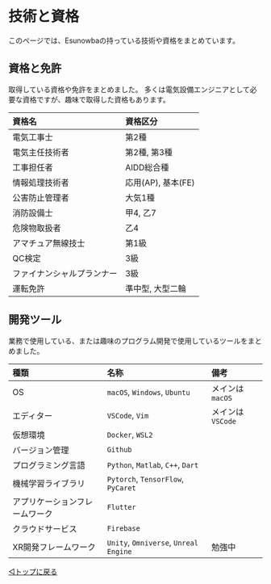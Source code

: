 # 技術と資格

このページでは、Esunowbaの持っている技術や資格をまとめています。



## 資格と免許

取得している資格や免許をまとめました。
多くは電気設備エンジニアとして必要な資格ですが、趣味で取得した資格もあります。

|資格名|資格区分|
|:--|:--|
|電気工事士|第2種|
|電気主任技術者|第2種, 第3種|
|工事担任者|AIDD総合種|
|情報処理技術者|応用(AP), 基本(FE)|
|公害防止管理者|大気1種|
|消防設備士|甲4, 乙7|
|危険物取扱者|乙4|
|アマチュア無線技士|第1級|
|QC検定|3級|
|ファイナンシャルプランナー|3級|
|運転免許|準中型, 大型二輪|



## 開発ツール

業務で使用している、または趣味のプログラム開発で使用しているツールをまとめました。

|種類|名称|備考|
|:--|:--|:--|
|OS|`macOS`, `Windows`, `Ubuntu`|メインは`macOS`|
|エディター|`VSCode`, `Vim`|メインは`VSCode`|
|仮想環境|`Docker`, `WSL2`||
|バージョン管理|`Github`||
|プログラミング言語|`Python`, `Matlab`, `C++`, `Dart`||
|機械学習ライブラリ|`Pytorch`, `TensorFlow`, `PyCaret`||
|アプリケーションフレームワーク|`Flutter`||
|クラウドサービス|`Firebase`||
|XR開発フレームワーク|`Unity`, `Omniverse`, `Unreal Engine`|勉強中|

[◁トップに戻る](./index.md)
